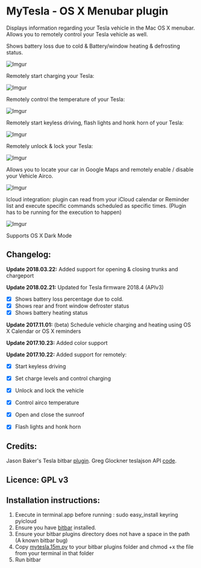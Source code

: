 
# MyTesla - OS X Menubar plugin

Displays information regarding your Tesla vehicle in the Mac OS X menubar. Allows you to remotely control your Tesla vehicle as well.

Shows battery loss due to cold & Battery/window heating & defrosting status.

![Imgur](https://i.imgur.com/duiPFSK.png)

Remotely start charging your Tesla:

![Imgur](https://i.imgur.com/yQ9i437.png)

Remotely control the temperature of your Tesla:

![Imgur](https://i.imgur.com/rhPoEUo.png)

Remotely start keyless driving, flash lights and honk horn of your Tesla:

![Imgur](https://i.imgur.com/olexbfV.png)

Remotely unlock & lock your Tesla:

![Imgur](https://i.imgur.com/IYiatlI.png)


Allows you to locate your car in Google Maps and remotely enable / disable your Vehicle Airco.

![Imgur](https://i.imgur.com/14mCiGp.png)


Icloud integration: plugin can read from your iCloud calendar or Reminder list and execute specific commands scheduled as specific times. (Plugin has to be running for the execution to happen)

![Imgur](https://i.imgur.com/IhOCHpL.png)

Supports OS X Dark Mode 

## Changelog: 
**Update 2018.03.22:** Added support for opening & closing trunks and chargeport

**Update 2018.02.21:** Updated for Tesla firmware 2018.4 (APIv3) 
- [X] Shows battery loss percentage due to cold. 
- [X] Shows rear and front window defroster status 
- [X] Shows battery heating status

**Update 2017.11.01:** (beta) Schedule vehicle charging and heating using OS X Calendar or OS X reminders

**Update 2017.10.23:** Added color support

**Update 2017.10.22:** Added support for remotely: 
- [X] Start keyless driving
- [X] Set charge levels and control charging
- [X] Unlock and lock the vehicle
- [X] Control airco temperature
- [X] Open and close the sunroof
- [X] Flash lights and honk horn



## Credits: 

Jason Baker's Tesla bitbar [plugin](https://github.com/therippa/tesla-bitbar/).
Greg Glockner teslajson API [code](https://github.com/gglockner/teslajson/).

## Licence: GPL v3

## Installation instructions: 

1. Execute in terminal.app before running : sudo easy_install keyring pyicloud
2. Ensure you have [bitbar](https://github.com/matryer/bitbar/releases/latest) installed.
3. Ensure your bitbar plugins directory does not have a space in the path (A known bitbar bug)
4. Copy [mytesla.15m.py](tesla.15m.py) to your bitbar plugins folder and chmod +x the file from your terminal in that folder
5. Run bitbar
